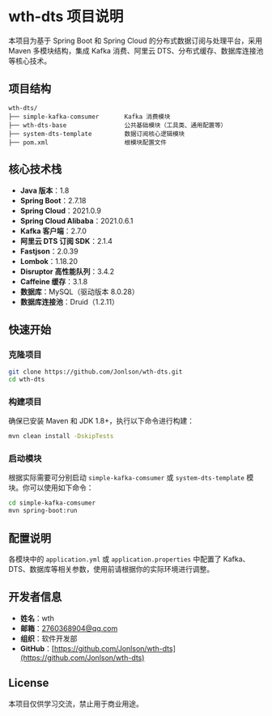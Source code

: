 
# wth-dts 项目说明

本项目为基于 Spring Boot 和 Spring Cloud 的分布式数据订阅与处理平台，采用 Maven 多模块结构，集成 Kafka 消费、阿里云 DTS、分布式缓存、数据库连接池等核心技术。

## 项目结构

```text
wth-dts/
├── simple-kafka-comsumer       Kafka 消费模块
├── wth-dts-base                公共基础模块（工具类、通用配置等）
├── system-dts-template         数据订阅核心逻辑模块
├── pom.xml                     根模块配置文件
```

## 核心技术栈

- **Java 版本**：1.8
- **Spring Boot**：2.7.18
- **Spring Cloud**：2021.0.9
- **Spring Cloud Alibaba**：2021.0.6.1
- **Kafka 客户端**：2.7.0
- **阿里云 DTS 订阅 SDK**：2.1.4
- **Fastjson**：2.0.39
- **Lombok**：1.18.20
- **Disruptor 高性能队列**：3.4.2
- **Caffeine 缓存**：3.1.8
- **数据库**：MySQL（驱动版本 8.0.28）
- **数据库连接池**：Druid（1.2.11）

## 快速开始

### 克隆项目

```bash
git clone https://github.com/Jonlson/wth-dts.git
cd wth-dts
```

### 构建项目

确保已安装 Maven 和 JDK 1.8+，执行以下命令进行构建：

```bash
mvn clean install -DskipTests
```

### 启动模块

根据实际需要可分别启动 `simple-kafka-comsumer` 或 `system-dts-template` 模块。你可以使用如下命令：

```bash
cd simple-kafka-comsumer
mvn spring-boot:run
```

## 配置说明

各模块中的 `application.yml` 或 `application.properties` 中配置了 Kafka、DTS、数据库等相关参数，使用前请根据你的实际环境进行调整。

## 开发者信息

- **姓名**：wth  
- **邮箱**：2760368904@qq.com  
- **组织**：软件开发部  
- **GitHub**：[https://github.com/Jonlson/wth-dts](https://github.com/Jonlson/wth-dts)

## License

本项目仅供学习交流，禁止用于商业用途。


